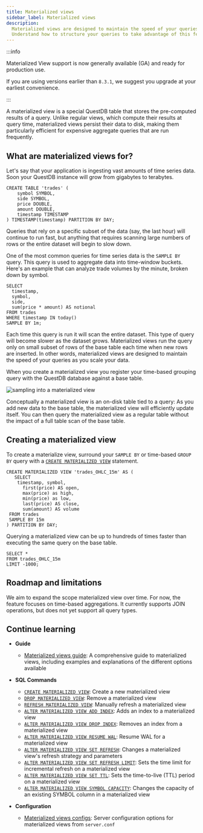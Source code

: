 ```yaml
---
title: Materialized views
sidebar_label: Materialized views
description:
  Materialized views are designed to maintain the speed of your queries as you scale your data.
  Understand how to structure your queries to take advantage of this feature.
---
```


:::info

Materialized View support is now generally available (GA) and ready for production use.

If you are using versions earlier than `8.3.1`, we suggest you upgrade at your earliest convenience.

:::

A materialized view is a special QuestDB table that stores the pre-computed results of
a query. Unlike regular views, which compute their results at query time,
materialized views persist their data to disk, making them particularly
efficient for expensive aggregate queries that are run frequently.

## What are materialized views for?

Let's say that your application is ingesting vast amounts of time series data.
Soon your QuestDB instance will grow from gigabytes to terabytes.

```questdb-sql title="trades ddl"
CREATE TABLE 'trades' (
	symbol SYMBOL,
	side SYMBOL,
	price DOUBLE,
	amount DOUBLE,
	timestamp TIMESTAMP
) TIMESTAMP(timestamp) PARTITION BY DAY;
```

Queries that rely on a specific subset of the data (say, the last hour) will
continue to run fast, but anything that requires scanning large numbers of rows
or the entire dataset will begin to slow down.

One of the most common queries for time series data is the `SAMPLE BY` query.
This query is used to aggregate data into time-window buckets. Here's an example
that can analyze trade volumes by the minute, broken down by symbol.

```questdb-sql title="SAMPLE BY query" demo
SELECT
  timestamp,
  symbol,
  side,
  sum(price * amount) AS notional
FROM trades
WHERE timestamp IN today()
SAMPLE BY 1m;
```

Each time this query is run it will scan the entire dataset. This type of query
will become slower as the dataset grows. Materialized views run the query only
on small subset of rows of the base table each time when new rows are inserted.
In other words, materialized views are designed to maintain the speed of your
queries as you scale your data.

When you create a materialized view you register your time-based grouping
query with the QuestDB database against a base table.

![sampling into a materialized view](/images/docs/concepts/mat-view-agg.svg)

Conceptually a materialized view is an on-disk table tied to a query:
As you add new data to the base table, the materialized view will efficiently
update itself. You can then query the materialized view as a regular table
without the impact of a full table scan of the base table.

## Creating a materialized view

To create a materialize view, surround your `SAMPLE BY` or time-based `GROUP BY`
query with a [`CREATE MATERIALIZED VIEW`](/docs/reference/sql/create-mat-view) statement.

```questdb-sql title="trades_OHLC_15m ddl"
CREATE MATERIALIZED VIEW 'trades_OHLC_15m' AS (
   SELECT
    timestamp, symbol,
      first(price) AS open,
      max(price) as high,
      min(price) as low,
      last(price) AS close,
      sum(amount) AS volume
 FROM trades
 SAMPLE BY 15m
) PARTITION BY DAY;
```

Querying a materialized view can be up to hundreds of times faster than
executing the same query on the base table.

```questdb-sql title="querying a materialized view" demo
SELECT *
FROM trades_OHLC_15m
LIMIT -1000;
```

## Roadmap and limitations

We aim to expand the scope materialized view over time. For now, the feature
focuses on time-based aggregations. It currently supports JOIN operations,
but does not yet support all query types.

## Continue learning

<!--
- **Step-by-step tutorial**

  - [How to create a materialized view](/blog/how-to-create-a-materialized-view/):
    A full walkthrough of simple and advanced materialized views
-->

- **Guide**

  - [Materialized views guide](/docs/guides/mat-views/): A
    comprehensive guide to materialized views, including examples and
    explanations of the different options available

- **SQL Commands**

  - [`CREATE MATERIALIZED VIEW`](/docs/reference/sql/create-mat-view/): Create a
    new materialized view
  - [`DROP MATERIALIZED VIEW`](/docs/reference/sql/drop-mat-view/): Remove a
    materialized view
  - [`REFRESH MATERIALIZED VIEW`](/docs/reference/sql/refresh-mat-view/):
    Manually refresh a materialized view
  - [`ALTER MATERIALIZED VIEW ADD INDEX`](/docs/reference/sql/alter-mat-view-alter-column-add-index/):
    Adds an index to a materialized view
  - [`ALTER MATERIALIZED VIEW DROP INDEX`](/docs/reference/sql/alter-mat-view-alter-column-drop-index/):
    Removes an index from a materialized view
  - [`ALTER MATERIALIZED VIEW RESUME WAL`](/docs/reference/sql/alter-mat-view-resume-wal/):
    Resume WAL for a materialized view
  - [`ALTER MATERIALIZED VIEW SET REFRESH`](/docs/reference/sql/alter-mat-view-set-refresh/):
    Changes a materialized view's refresh strategy and parameters
  - [`ALTER MATERIALIZED VIEW SET REFRESH LIMIT`](/docs/reference/sql/alter-mat-view-set-refresh-limit/):
    Sets the time limit for incremental refresh on a materialized view
  - [`ALTER MATERIALIZED VIEW SET TTL`](/docs/reference/sql/alter-mat-view-set-ttl/):
    Sets the time-to-live (TTL) period on a materialized view
  - [`ALTER MATERIALIZED VIEW SYMBOL CAPACITY`](/docs/reference/sql/alter-mat-view-change-symbol-capacity/):
    Changes the capacity of an existing SYMBOL column in a materialized view

- **Configuration**
  - [Materialized views configs](/docs/configuration/#materialized-views):
    Server configuration options for materialized views from `server.conf`
